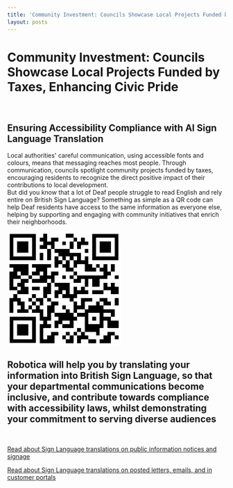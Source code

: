 ```yaml
---
title: 'Community Investment: Councils Showcase Local Projects Funded by Taxes, Enhancing Civic Pride'
layout: posts
---
```


# Community Investment: Councils Showcase Local Projects Funded by Taxes, Enhancing Civic Pride

![]()

## Ensuring Accessibility Compliance with AI Sign Language Translation

Local authorities' careful communication, using accessible fonts and colours, means that messaging reaches most people.  Through communication, councils spotlight community projects funded by taxes, encouraging residents to recognize the direct positive impact of their contributions to local development.  
But did you know that a lot of Deaf people struggle to read English and rely entire on British Sign Language?
Something as simple as a QR code can help Deaf residents have access to the same information as everyone else, helping by supporting and engaging with community initiatives that enrich their neighborhoods.

![QR Code](/posts/images/qr-contact.png)

## Robotica will help you by translating your information into British Sign Language, so that your departmental communications become inclusive, and contribute towards compliance with accessibility laws, whilst demonstrating your commitment to serving diverse audiences

<br/>

[Read about Sign Language translations on public information notices and signage](/solutions/gazette)

[Read about Sign Language translations on posted letters, emails, and in customer portals](/solutions/correspondent)
